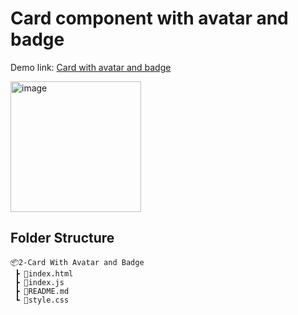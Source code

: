 # Card component with avatar and badge

Demo link: [Card with avatar and badge](https://frontendchallengereactlogoanimation.netlify.app)

<img width="209" alt="image" src="https://user-images.githubusercontent.com/52371453/222539719-478fbde0-0d87-4e2a-bbe4-23f8f55bedd9.png">

## Folder Structure

```
📦2-Card With Avatar and Badge
 ┣ 📜index.html
 ┣ 📜index.js
 ┣ 📜README.md
 ┗ 📜style.css
```
